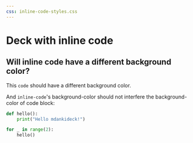 ```yaml
---
css: inline-code-styles.css
---
```


# Deck with inline code

## Will inline code have a different background color?

This `code` should have a different background color.

And `inline-code`'s background-color should not interfere the background-color of code block:

```python
def hello():
    print("Hello mdankideck!")

for _ in range(2):
    hello()
```
